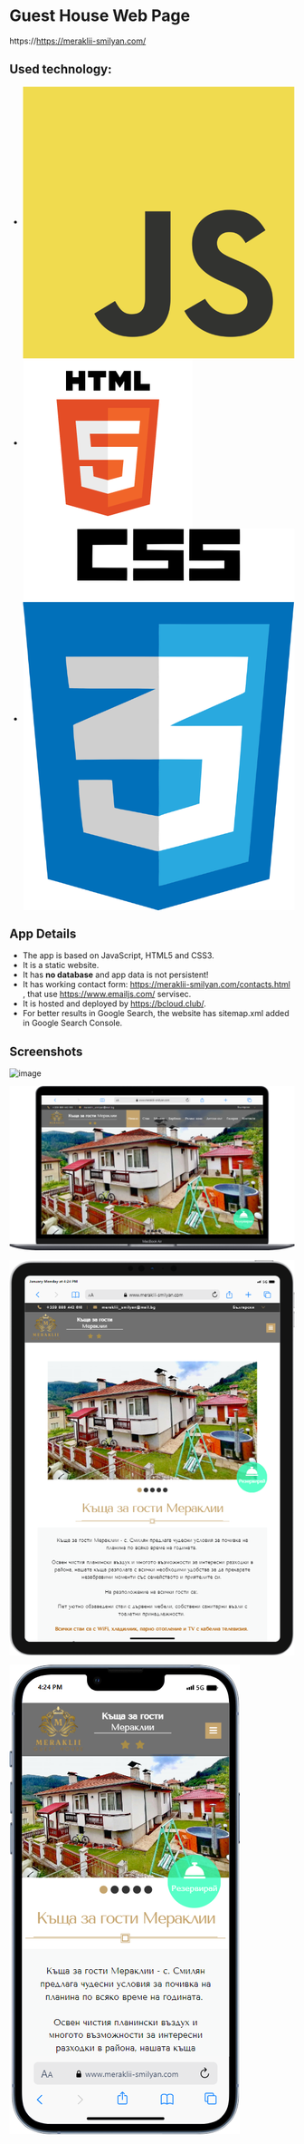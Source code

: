 # Guest House Web Page

https://https://meraklii-smilyan.com/

## Used technology:
 - <img align="center" src="https://github.com/RadoslavBukov/RadoslavBukov/blob/main/Technologies/JS.png" />
 - <img align="center" src="https://github.com/RadoslavBukov/RadoslavBukov/blob/main/Technologies/html5.png" />
 - <img align="center" src="https://github.com/RadoslavBukov/RadoslavBukov/blob/main/Technologies/css3.png" />

## App Details

 - The app is based on JavaScript, HTML5 and CSS3.
 - It is a static website.
 - It has **no database** and app data is not persistent!
 - It has working contact form: https://meraklii-smilyan.com/contacts.html , that use https://www.emailjs.com/ servisec.
 - It is hosted and deployed by https://bcloud.club/.
 - For better results in Google Search, the website has sitemap.xml added in Google Search Console.

## Screenshots

![image](https://raw.githubusercontent.com/RadoslavBukov/GuestHouse/main/photos/summary.png)

![image](https://raw.githubusercontent.com/RadoslavBukov/GuestHouse/main/photos/laptop.png)

![image](https://raw.githubusercontent.com/RadoslavBukov/GuestHouse/main/photos/tablet.png)

![image](https://raw.githubusercontent.com/RadoslavBukov/GuestHouse/main/photos/phone.png)